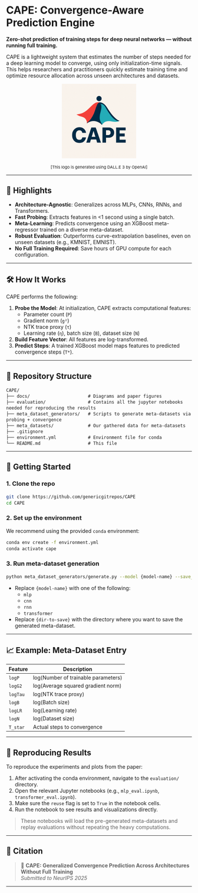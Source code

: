 # CAPE: Convergence-Aware Prediction Engine

**Zero-shot prediction of training steps for deep neural networks — without running full training.**

CAPE is a lightweight system that estimates the number of steps needed for a deep learning model to converge, using only initialization-time signals. This helps researchers and practitioners quickly estimate training time and optimize resource allocation across unseen architectures and datasets.

<p align="center">
  <img src="./docs/cape.png" alt="CAPE logo" width="40%" height="40%">
</p>
<p align="center" style="font-size: 11px;">
  [This logo is generated using DALL.E 3 by OpenAI]
</p>

---

## 📌 Highlights

- **Architecture-Agnostic**: Generalizes across MLPs, CNNs, RNNs, and Transformers.
- **Fast Probing**: Extracts features in <1 second using a single batch.
- **Meta-Learning**: Predicts convergence using an XGBoost meta-regressor trained on a diverse meta-dataset.
- **Robust Evaluation**: Outperforms curve-extrapolation baselines, even on unseen datasets (e.g., KMNIST, EMNIST).
- **No Full Training Required**: Save hours of GPU compute for each configuration.

---

## 🛠️ How It Works

CAPE performs the following:

1. **Probe the Model**: At initialization, CAPE extracts computational features:
   - Parameter count (`P`)
   - Gradient norm (`g²`)
   - NTK trace proxy (`τ`)
   - Learning rate (`η`), batch size (`B`), dataset size (`N`)
2. **Build Feature Vector**: All features are log-transformed.
3. **Predict Steps**: A trained XGBoost model maps features to predicted convergence steps (`T*`).

---

## 📁 Repository Structure

```
CAPE/
├── docs/                      # Diagrams and paper figures
├── evaluation/                # Contains all the jupyter notebooks needed for reproducing the results
├── meta_dataset_generators/   # Scripts to generate meta-datasets via probing + convergence
├── meta_datasets/             # Our gathered data for meta-datasets
├── .gitignore                        
├── environment.yml            # Environment file for conda
└── README.md                  # This file
```

---

## 🚀 Getting Started

### 1. Clone the repo
```bash
git clone https://github.com/genericgitrepos/CAPE
cd CAPE
```

### 2. Set up the environment
We recommend using the provided `conda` environment:
```bash
conda env create -f environment.yml
conda activate cape
```

### 3. Run meta-dataset generation
```bash
python meta_dataset_generators/generate.py --model {model-name} --save_dir {dir-to-save}
```
- Replace `{model-name}` with one of the following:
  - `mlp`
  - `cnn`
  - `rnn`
  - `transformer`
- Replace `{dir-to-save}` with the directory where you want to save the generated meta-dataset.

---

## 📈 Example: Meta-Dataset Entry

| Feature     | Description                          |
|-------------|--------------------------------------|
| `logP`      | log(Number of trainable parameters)  |
| `logG2`     | log(Average squared gradient norm)   |
| `logTau`    | log(NTK trace proxy)                 |
| `logB`      | log(Batch size)                      |
| `logLR`     | log(Learning rate)                   |
| `logN`      | log(Dataset size)                    |
| `T_star`    | Actual steps to convergence          |

---

## 🔁 Reproducing Results

To reproduce the experiments and plots from the paper:

1. After activating the conda environment, navigate to the `evaluation/` directory.
2. Open the relevant Jupyter notebooks (e.g., `mlp_eval.ipynb`, `transformer_eval.ipynb`).
3. Make sure the `reuse` flag is set to `True` in the notebook cells.
4. Run the notebook to see results and visualizations directly.

> These notebooks will load the pre-generated meta-datasets and replay evaluations without repeating the heavy computations.

---

## 🧪 Citation

> 📄 **CAPE: Generalized Convergence Prediction Across Architectures Without Full Training**  
> *Submitted to NeurIPS 2025*

---
